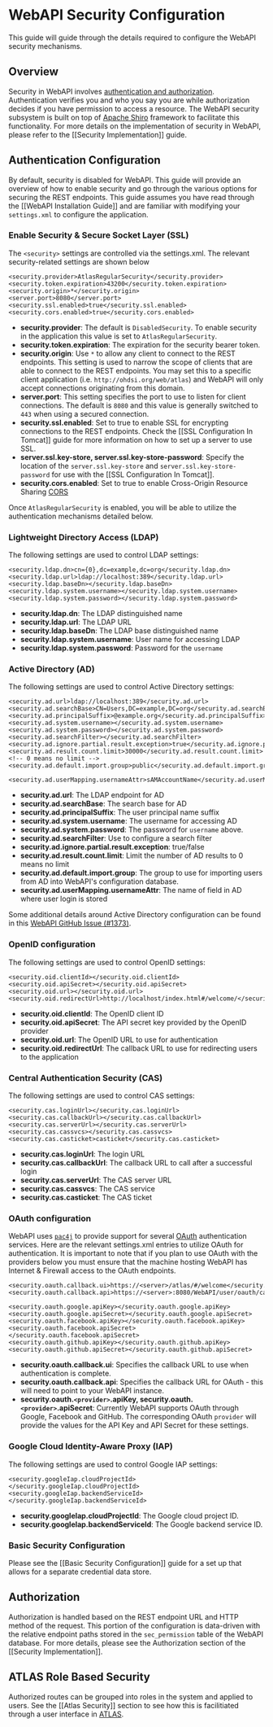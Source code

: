 # WebAPI Security Configuration

This guide will guide through the details required to configure the WebAPI security mechanisms.

## Overview

Security in WebAPI involves [authentication and authorization](http://www.differencebetween.net/technology/difference-between-authentication-and-authorization/). Authentication verifies you and who you say you are while authorization decides if you have permission to access a resource. The WebAPI security subsystem is built on top of [Apache Shiro](http://shiro.apache.org/documentation.html) framework to facilitate this functionality. For more details on the implementation of security in WebAPI, please refer to the [[Security Implementation]] guide.

## Authentication Configuration

By default, security is disabled for WebAPI. This guide will provide an overview of how to enable security and go through the various options for securing the REST endpoints. This guide assumes you have read through the [[WebAPI Installation Guide]] and are familiar with modifying your `settings.xml` to configure the application.

### Enable Security & Secure Socket Layer (SSL)

The `<security>` settings are controlled via the settings.xml.  The relevant security-related settings are shown below


```
<security.provider>AtlasRegularSecurity</security.provider>
<security.token.expiration>43200</security.token.expiration>
<security.origin>*</security.origin>
<server.port>8080</server.port>
<security.ssl.enabled>true</security.ssl.enabled>
<security.cors.enabled>true</security.cors.enabled>
```

- **security.provider**: The default is `DisabledSecurity`. To enable security in the application this value is set to `AtlasRegularSecurity`.
- **security.token.expiration**: The expiration for the security bearer token.
- **security.origin**: Use `*` to allow any client to connect to the REST endpoints. This setting is used to narrow the scope of clients that are able to connect to the REST endpoints. You may set this to a specific client application (i.e. `http://ohdsi.org/web/atlas`) and WebAPI will only accept connections originating from this domain.
- **server.port**: This setting specifies the port to use to listen for client connections. The default is `8080` and this value is generally switched to `443` when using a secured connection.
- **security.ssl.enabled**: Set to true to enable SSL for encrypting connections to the REST endpoints. Check the [[SSL Configuration In Tomcat]] guide for more information on how to set up a server to use SSL.
- **server.ssl.key-store, server.ssl.key-store-password**: Specify the location of the `server.ssl.key-store` and `server.ssl.key-store-password` for use with the [[SSL Configuration In Tomcat]].
- **security.cors.enabled**: Set to true to enable Cross-Origin Resource Sharing [CORS](https://developer.mozilla.org/en-US/docs/Web/HTTP/CORS)

Once `AtlasRegularSecurity` is enabled, you will be able to utilize the authentication mechanisms detailed below.

### Lightweight Directory Access (LDAP)

The following settings are used to control LDAP settings:

```
<security.ldap.dn>cn={0},dc=example,dc=org</security.ldap.dn>
<security.ldap.url>ldap://localhost:389</security.ldap.url>
<security.ldap.baseDn></security.ldap.baseDn>
<security.ldap.system.username></security.ldap.system.username>
<security.ldap.system.password></security.ldap.system.password>
```

- **security.ldap.dn**: The LDAP distinguished name
- **security.ldap.url**: The LDAP URL
- **security.ldap.baseDn**: The LDAP base distinguished name
- **security.ldap.system.username**: User name for accessing LDAP
- **security.ldap.system.password**: Password for the `username`

### Active Directory (AD)

The following settings are used to control Active Directory settings:

```
<security.ad.url>ldap://localhost:389</security.ad.url>
<security.ad.searchBase>CN=Users,DC=example,DC=org</security.ad.searchBase>
<security.ad.principalSuffix>@example.org</security.ad.principalSuffix>
<security.ad.system.username></security.ad.system.username>
<security.ad.system.password></security.ad.system.password>
<security.ad.searchFilter></security.ad.searchFilter>
<security.ad.ignore.partial.result.exception>true</security.ad.ignore.partial.result.exception>
<security.ad.result.count.limit>30000</security.ad.result.count.limit> <!-- 0 means no limit -->
<security.ad.default.import.group>public</security.ad.default.import.group>
	<security.ad.userMapping.usernameAttr>sAMAccountName</security.ad.userMapping.usernameAttr>
```

- **security.ad.url**: The LDAP endpoint for AD
- **security.ad.searchBase**: The search base for AD
- **security.ad.principalSuffix**: The user principal name suffix
- **security.ad.system.username**: The username for accessing AD
- **security.ad.system.password**: The password for `username` above.
- **security.ad.searchFilter**: Use to configure a search filter
- **security.ad.ignore.partial.result.exception**: true/false
- **security.ad.result.count.limit**: Limit the number of AD results to 0 means no limit
- **security.ad.default.import.group**: The group to use for importing users from AD into WebAPI's configuration database.
- **security.ad.userMapping.usernameAttr**: The name of field in AD where user login is stored

Some additional details around Active Directory configuration can be found in this [WebAPI GitHub Issue (#1373)](https://github.com/OHDSI/WebAPI/issues/1373).

### OpenID configuration

The following settings are used to control OpenID settings:

```
<security.oid.clientId></security.oid.clientId>
<security.oid.apiSecret></security.oid.apiSecret>
<security.oid.url></security.oid.url>
<security.oid.redirectUrl>http://localhost/index.html#/welcome/</security.oid.redirectUrl>
```

- **security.oid.clientId**: The OpenID client ID
- **security.oid.apiSecret**: The API secret key provided by the OpenID provider
- **security.oid.url**: The OpenID URL to use for authentication
- **security.oid.redirectUrl**: The callback URL to use for redirecting users to the application

### Central Authentication Security (CAS)

The following settings are used to control CAS settings:

```
<security.cas.loginUrl></security.cas.loginUrl>
<security.cas.callbackUrl></security.cas.callbackUrl>
<security.cas.serverUrl></security.cas.serverUrl>
<security.cas.cassvcs></security.cas.cassvcs>
<security.cas.casticket>casticket</security.cas.casticket>
```

- **security.cas.loginUrl**: The login URL
- **security.cas.callbackUrl**: The callback URL to call after a successful login
- **security.cas.serverUrl**: The CAS server URL
- **security.cas.cassvcs**: The CAS service
- **security.cas.casticket**: The CAS ticket

### OAuth configuration

WebAPI uses [`pac4j`](https://github.com/pac4j/pac4j) to provide support for several [OAuth](https://oauth.net/2/) authentication services. Here are the relevant settings.xml entries to utilize OAuth for authentication. It is important to note that if you plan to use OAuth with the providers below you must ensure that the machine hosting WebAPI has Internet & Firewall access to the OAuth endpoints.

```
<security.oauth.callback.ui>https://<server>/atlas/#/welcome</security.oauth.callback.ui>
<security.oauth.callback.api>https://<server>:8080/WebAPI/user/oauth/callback</security.oauth.callback.api>

<security.oauth.google.apiKey></security.oauth.google.apiKey>
<security.oauth.google.apiSecret></security.oauth.google.apiSecret>
<security.oauth.facebook.apiKey></security.oauth.facebook.apiKey>
<security.oauth.facebook.apiSecret></security.oauth.facebook.apiSecret>
<security.oauth.github.apiKey></security.oauth.github.apiKey>
<security.oauth.github.apiSecret></security.oauth.github.apiSecret>
```

- **security.oauth.callback.ui**: Specifies the callback URL to use when authentication is complete.
- **security.oauth.callback.api**: Specifies the callback URL for OAuth - this will need to point to your WebAPI instance.
- **security.oauth.`<provider>`.apiKey, security.oauth.`<provider>`.apiSecret**: Currently WebAPI supports OAuth through Google, Facebook and GitHub. The corresponding OAuth `provider` will provide the values for the API Key and API Secret for these settings.

### Google Cloud Identity-Aware Proxy (IAP)

The following settings are used to control Google IAP settings:

```
<security.googleIap.cloudProjectId></security.googleIap.cloudProjectId>
<security.googleIap.backendServiceId></security.googleIap.backendServiceId>
```

- **security.googleIap.cloudProjectId**: The Google cloud project ID.
- **security.googleIap.backendServiceId**: The Google backend service ID.

### Basic Security Configuration

Please see the [[Basic Security Configuration]] guide for a set up that allows for a separate credential data store.

## Authorization

Authorization is handled based on the REST endpoint URL and HTTP method of the request. This portion of the configuration is data-driven with the relative endpoint paths stored in the `sec_permission` table of the WebAPI database. For more details, please see the Authorization section of the [[Security Implementation]].

## ATLAS Role Based Security

Authorized routes can be grouped into roles in the system and applied to users. See the [[Atlas Security]] section to see how this is facilitiated through a user interface in [ATLAS](https://github.com/OHDSI/Atlas).
